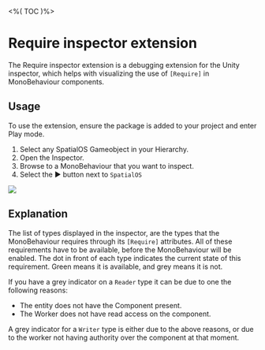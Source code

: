 <%( TOC )%>

# Require inspector extension

The Require inspector extension is a debugging extension for the Unity inspector, which helps with visualizing the use of `[Require]` in MonoBehaviour components.

## Usage

To use the extension, ensure the package is added to your project and enter Play mode.

1. Select any SpatialOS Gameobject in your Hierarchy.
1. Open the Inspector.
1. Browse to a MonoBehaviour that you want to inspect.
1. Select the ▶ button next to `SpatialOS`

<img src="{{assetRoot}}assets/modules/debug/inspector.png" style="margin: 0 auto; width: auto; display: block;" />

## Explanation

The list of types displayed in the inspector, are the types that the MonoBehaviour requires through its `[Require]` attributes. All of these requirements have to be available, before the MonoBehaviour will be enabled.
The dot in front of each type indicates the current state of this requirement. Green means it is available, and grey means it is not.

If you have a grey indicator on a `Reader` type it can be due to one the following reasons:

* The entity does not have the Component present.
* The Worker does not have read access on the component.

A grey indicator for a `Writer` type is either due to the above reasons, or due to the worker not having authority over the component at that moment.
